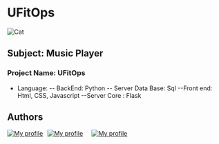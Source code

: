 # UFitOps

![Cat](https://res.cloudinary.com/dbqnm6zl8/image/upload/v1715783961/piffb4earcbfftvefrgu.png)
## Subject: Music Player 

### Project Name:  UFitOps
- Language: 
-- BackEnd: Python 
-- Server Data Base: Sql
--Front end: Html, CSS, Javascript
--Server Core : Flask



## Authors
<div style="display: flex;  flex-wrap: nowrap;">
    <div >
      <a href="https://github.com/aernjdz">
        <img src="https://lanyard.cnrad.dev/api/736273484870713365?idleMessage=Making%20a%20new%20project" alt="My profile">
      </a>
    </div>
    <div style=" margin: 0 10px;">
      <a href="https://github.com/oliare">
        <img src="https://lanyard.cnrad.dev/api/824602885425725470?idleMessage=Making%20a%20new%20project" alt="My profile">
      </a>
    </div>
    <div style="margin: 0 10px;">
      <a href="https://github.com/Reap4ick">
        <img src="https://lanyard.cnrad.dev/api/761270874048954420?idleMessage=Making%20a%20new%20project" alt="My profile">
      </a>
    </div>
</div>
